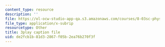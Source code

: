 ```yaml
---
content_type: resource
description: ''
file: https://ol-ocw-studio-app-qa.s3.amazonaws.com/courses/8-03sc-physics-iii-vibrations-and-waves-fall-2016/de2fcb1b81d32867f05b2ea76b270f3f_J1uHGy1tRmM.srt
file_type: application/x-subrip
resourcetype: Other
title: 3play caption file
uid: de2fcb1b-81d3-2867-f05b-2ea76b270f3f
---
```

